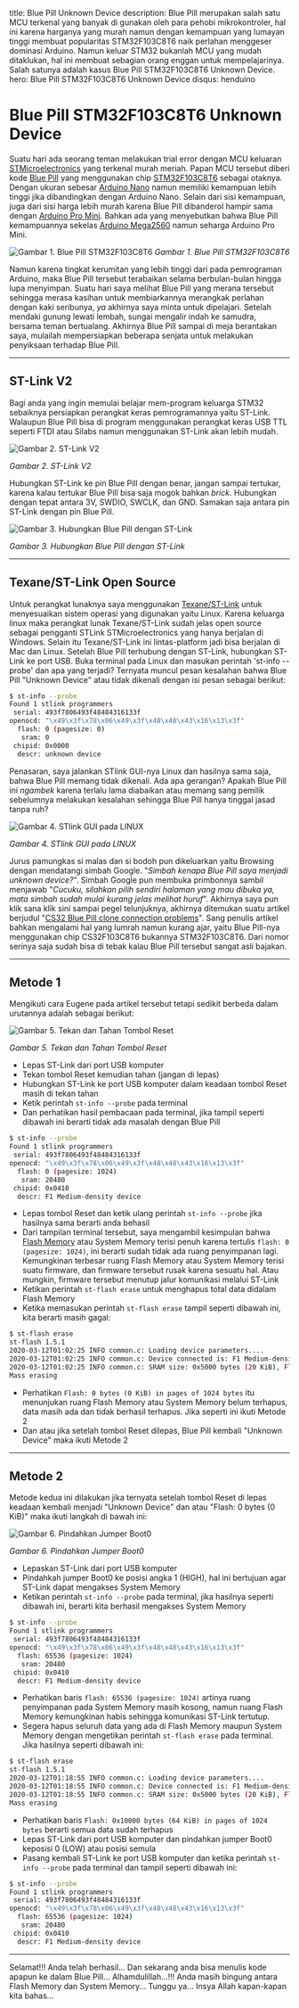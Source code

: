 title: Blue Pill Unknown Device
description: Blue Pill merupakan salah satu MCU terkenal yang banyak di gunakan oleh para pehobi mikrokontroler, hal ini karena harganya yang murah namun dengan kemampuan yang lumayan tinggi membuat popularitas STM32F103C8T6 naik perlahan menggeser dominasi Arduino. Namun keluar STM32 bukanlah MCU yang mudah ditaklukan, hal ini membuat sebagian orang enggan untuk mempelajarinya. Salah satunya adalah kasus Blue Pill STM32F103C8T6 Unknown Device.
hero: Blue Pill STM32F103C8T6 Unknown Device
disqus: henduino

# Blue Pill STM32F103C8T6 Unknown Device

Suatu hari ada seorang teman melakukan trial error dengan MCU keluaran [STMicroelectronics][1] yang terkenal murah meriah. Papan MCU tersebut diberi kode [Blue Pill][2] yang menggunakan chip [STM32F103C8T6][3] sebagai otaknya. Dengan ukuran sebesar [Arduino Nano][4] namun memiliki kemampuan lebih tinggi jika dibandingkan dengan Arduino Nano. Selain dari sisi kemampuan, juga dari sisi harga lebih murah karena Blue Pill dibanderol hampir sama dengan [Arduino Pro Mini][5]. Bahkan ada yang menyebutkan bahwa Blue Pill kemampuannya sekelas [Arduino Mega2560][6] namun seharga Arduino Pro Mini.

![Gambar 1. Blue Pill STM32F103C8T6](./images/gb1_stm32.jpg)
*Gambar 1. Blue Pill STM32F103C8T6*

Namun karena tingkat kerumitan yang lebih tinggi dari pada pemrograman Arduino, maka Blue Pill tersebut terabaikan selama berbulan-bulan hingga lupa menyimpan. Suatu hari saya melihat Blue Pill yang merana tersebut sehingga merasa kasihan untuk membiarkannya merangkak perlahan dengan kaki seribunya, *ya* akhirnya saya minta untuk dipelajari.
Setelah mendaki gunung lewati lembah, sungai mengalir indah ke samudra, bersama teman bertualang. Akhirnya Blue Pill sampai di meja berantakan saya, mulailah mempersiapkan beberapa senjata untuk melakukan penyiksaan terhadap Blue Pill.

***

## ST-Link V2

Bagi anda yang ingin memulai belajar mem-program keluarga STM32 sebaiknya persiapkan perangkat keras pemrogramannya yaitu ST-Link. Walaupun Blue Pill bisa di program menggunakan perangkat keras USB TTL seperti FTDI atau Silabs namun menggunakan ST-Link akan lebih mudah.

![Gambar 2. ST-Link V2](./images/gb2_st_link.jpg)

*Gambar 2. ST-Link V2*

Hubungkan ST-Link ke pin Blue Pill dengan benar, jangan sampai tertukar, karena kalau tertukar Blue Pill bisa saja mogok bahkan *brick*. Hubungkan dengan tepat antara 3V, SWDIO, SWCLK, dan GND. Samakan saja antara pin ST-Link dengan pin Blue Pill.

![Gambar 3. Hubungkan Blue Pill dengan ST-Link](./images/gb3_stm32_stlink.jpg)

*Gambar 3. Hubungkan Blue Pill dengan ST-Link*

***

## Texane/ST-Link Open Source

Untuk perangkat lunaknya saya menggunakan [Texane/ST-Link][7] untuk menyesuaikan sistem operasi yang digunakan yaitu Linux. Karena keluarga linux maka perangkat lunak Texane/ST-Link sudah jelas open source sebagai pengganti STLink STMicroelectronics yang hanya berjalan di Windows. Selain itu Texane/ST-Link ini lintas-platform jadi bisa berjalan di Mac dan Linux.
Setelah Blue Pill terhubung dengan ST-Link, hubungkan ST-Link ke port USB. Buka terminal pada Linux dan masukan perintah 'st-info --probe' dan apa yang terjadi? Ternyata muncul pesan kesalahan bahwa Blue Pill "Unknown Device" atau tidak dikenali dengan isi pesan sebagai berikut:
``` sh
$ st-info --probe
Found 1 stlink programmers
 serial: 493f7806493f48484316133f
openocd: "\x49\x3f\x78\x06\x49\x3f\x48\x48\x43\x16\x13\x3f"
  flash: 0 (pagesize: 0)
   sram: 0
 chipid: 0x0000
  descr: unknown device
```
Penasaran, saya jalankan STlink GUI-nya Linux dan hasilnya sama saja, bahwa Blue Pill memang tidak dikenali. Ada apa gerangan? Apakah Blue Pill ini *ngambek* karena terlalu lama diabaikan atau memang sang pemilik sebelumnya melakukan kesalahan sehingga Blue Pill hanya tinggal jasad tanpa ruh?

![Gambar 4. STlink GUI pada LINUX](./images/gb4_stlink_linux.png)

*Gambar 4. STlink GUI pada LINUX*

Jurus pamungkas si malas dan si bodoh pun dikeluarkan yaitu Browsing dengan mendatangi simbah Google. "*Simbah kenapa Blue Pill saya menjadi unknown device?*". Simbah Google pun membuka primbonnya sambil menjawab "*Cucuku, silahkan pilih sendiri halaman yang mau dibuka ya, mata simbah sudah mulai kurang jelas melihat huruf*". Akhirnya saya pun klik sana klik sini sampai pegel telunjuknya, akhirnya ditemukan suatu artikel berjudul "[CS32 Blue Pill clone connection problems][8]". Sang penulis artikel bahkan mengalami hal yang lumrah namun kurang ajar, yaitu Blue Pill-nya menggunakan chip CS32F103C8T6 bukannya STM32F103C8T6. Dari nomor serinya saja sudah bisa di tebak kalau Blue Pill tersebut sangat asli bajakan.

***

## Metode 1

Mengikuti cara Eugene pada artikel tersebut tetapi sedikit berbeda dalam urutannya adalah sebagai berikut:

![Gambar 5. Tekan dan Tahan Tombol Reset](./images/gb5_reset_button.jpg)

*Gambar 5. Tekan dan Tahan Tombol Reset*

* Lepas ST-Link dari port USB komputer
* Tekan tombol Reset kemudian tahan (jangan di lepas)
* Hubungkan ST-Link ke port USB komputer dalam keadaan tombol Reset masih di tekan tahan
* Ketik perintah `st-info --probe` pada terminal
* Dan perhatikan hasil pembacaan pada terminal, jika tampil seperti dibawah ini berarti tidak ada masalah dengan Blue Pill
``` sh
$ st-info --probe
Found 1 stlink programmers
 serial: 493f7806493f48484316133f
openocd: "\x49\x3f\x78\x06\x49\x3f\x48\x48\x43\x16\x13\x3f"
  flash: 0 (pagesize: 1024)
   sram: 20480
 chipid: 0x0410
  descr: F1 Medium-density device
```
* Lepas tombol Reset dan ketik ulang perintah `st-info --probe` jika hasilnya sama berarti anda behasil
* Dari tampilan terminal tersebut, saya mengambil kesimpulan bahwa [Flash Memory][9] atau System Memory terisi penuh karena tertulis `flash: 0 (pagesize: 1024)`, ini berarti sudah tidak ada ruang penyimpanan lagi. Kemungkinan terbesar ruang Flash Memory atau System Memory terisi suatu firmware, dan firmware tersebut rusak karena sesuatu hal. Atau mungkin, firmware tersebut menutup jalur komunikasi melalui ST-Link
* Ketikan perintah `st-flash erase` untuk menghapus total data didalam Flash Memory
* Ketika memasukan perintah `st-flash erase` tampil seperti dibawah ini, kita berarti masih gagal:
``` sh
$ st-flash erase
st-flash 1.5.1
2020-03-12T01:02:25 INFO common.c: Loading device parameters....
2020-03-12T01:02:25 INFO common.c: Device connected is: F1 Medium-density device, id 0x20036410
2020-03-12T01:02:25 INFO common.c: SRAM size: 0x5000 bytes (20 KiB), Flash: 0 bytes (0 KiB) in pages of 1024 bytes
Mass erasing
```
* Perhatikan `Flash: 0 bytes (0 KiB) in pages of 1024 bytes` itu menunjukan ruang Flash Memory atau System Memory belum terhapus, data masih ada dan tidak berhasil terhapus. Jika seperti ini ikuti Metode 2
* Dan atau jika setelah tombol Reset dilepas, Blue Pill kembali "Unknown Device" maka ikuti Metode 2

***

## Metode 2

Metode kedua ini dilakukan jika ternyata setelah tombol Reset di lepas keadaan kembali menjadi "Unknown Device" dan atau "Flash: 0 bytes (0 KiB)" maka ikuti langkah di bawah ini:

![Gambar 6. Pindahkan Jumper Boot0](./images/gb6_boot0.jpg)

*Gambar 6. Pindahkan Jumper Boot0*

* Lepaskan ST-Link dari port USB komputer
* Pindahkah jumper Boot0 ke posisi angka 1 (HIGH), hal ini bertujuan agar ST-Link dapat mengakses System Memory
* Ketikan perintah `st-info --probe` pada terminal, jika hasilnya seperti dibawah ini, berarti kita berhasil mengakses System Memory
``` sh
$ st-info --probe
Found 1 stlink programmers
 serial: 493f7806493f48484316133f
openocd: "\x49\x3f\x78\x06\x49\x3f\x48\x48\x43\x16\x13\x3f"
  flash: 65536 (pagesize: 1024)
   sram: 20480
 chipid: 0x0410
  descr: F1 Medium-density device
```
* Perhatikan baris `flash: 65536 (pagesize: 1024)` artinya ruang penyimpanan pada System Memory masih kosong, namun ruang Flash Memory kemungkinan habis sehingga komunikasi ST-Link tertutup.
* Segera hapus seluruh data yang ada di Flash Memory maupun System Memory dengan mengetikan perintah `st-flash erase` pada terminal. Jika hasilnya seperti dibawah ini:
``` sh
$ st-flash erase
st-flash 1.5.1
2020-03-12T01:18:55 INFO common.c: Loading device parameters....
2020-03-12T01:18:55 INFO common.c: Device connected is: F1 Medium-density device, id 0x20036410
2020-03-12T01:18:55 INFO common.c: SRAM size: 0x5000 bytes (20 KiB), Flash: 0x10000 bytes (64 KiB) in pages of 1024 bytes
Mass erasing
```
* Perhatikan baris `Flash: 0x10000 bytes (64 KiB) in pages of 1024 bytes` berarti semua data sudah terhapus
* Lepas ST-Link dari port USB komputer dan pindahkan jumper Boot0 keposisi 0 (LOW) atau posisi semula
* Pasang kembali ST-Link ke port USB komputer dan ketika perintah `st-info --probe` pada terminal dan tampil seperti dibawah ini:
``` sh
$ st-info --probe
Found 1 stlink programmers
 serial: 493f7806493f48484316133f
openocd: "\x49\x3f\x78\x06\x49\x3f\x48\x48\x43\x16\x13\x3f"
  flash: 65536 (pagesize: 1024)
   sram: 20480
 chipid: 0x0410
  descr: F1 Medium-density device
```

***

Selamat!!! Anda telah berhasil... Dan sekarang anda bisa menulis kode apapun ke dalam Blue Pill... Alhamdulillah...!!!
Anda masih bingung antara Flash Memory dan System Memory... Tunggu ya... Insya Allah kapan-kapan kita bahas...

[1]: https://www.st.com/content/st_com/en.html
[2]: https://stm32-base.org/boards/STM32F103C8T6-Blue-Pill.html
[3]: https://www.st.com/en/microcontrollers-microprocessors/stm32f103c8.html
[4]: https://henduino.github.io/library/papan/mengenal-arduino-nano/
[5]: https://henduino.github.io/library/papan/mengenal-arduino-pro-mini/
[6]: https://henduino.github.io/library/papan/mengenal-arduino-mega2560/
[7]: https://github.com/texane/stlink
[8]: http://www.eugenesia.co.uk/2019/07/cs32-blue-pill-clone-connection-problems/
[9]: https://www.electronicshub.org/getting-started-with-stm32f103c8t6-blue-pill/
